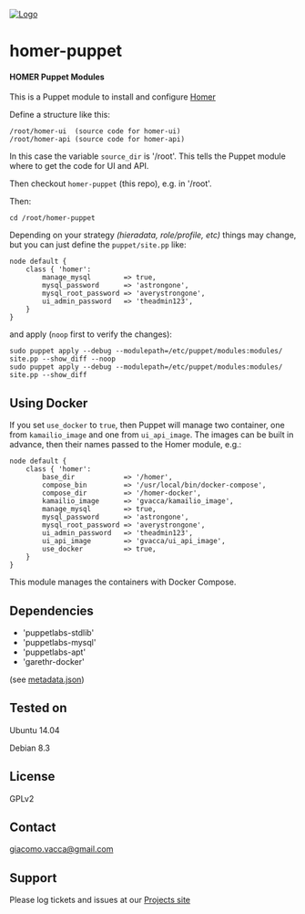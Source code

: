 [![Logo](http://sipcapture.org/data/images/sipcapture_header.png)](http://sipcapture.org)

# homer-puppet
#### HOMER Puppet Modules

This is a Puppet module to install and configure [Homer](https://github.com/sipcapture/homer)

Define a structure like this:

```
/root/homer-ui  (source code for homer-ui)
/root/homer-api (source code for homer-api)
```

In this case the variable `source_dir` is '/root'. This tells the Puppet module where to get the code for UI and API.

Then checkout `homer-puppet` (this repo), e.g. in '/root'.


Then:

```
cd /root/homer-puppet
```

Depending on your strategy _(hieradata, role/profile, etc)_ things may change, but you can just define the ```puppet/site.pp``` like:

```
node default {
    class { 'homer':
        manage_mysql        => true,
        mysql_password      => 'astrongone',
        mysql_root_password => 'averystrongone',
        ui_admin_password   => 'theadmin123',
    }
}
```

and apply (`noop` first to verify the changes):

```
sudo puppet apply --debug --modulepath=/etc/puppet/modules:modules/ site.pp --show_diff --noop
sudo puppet apply --debug --modulepath=/etc/puppet/modules:modules/ site.pp --show_diff
```

Using Docker
------------

If you set `use_docker` to `true`, then Puppet will manage two container, one from `kamailio_image` and one from `ui_api_image`.
The images can be built in advance, then their names passed to the Homer module, e.g.:

```
node default {
    class { 'homer':
        base_dir            => '/homer',
        compose_bin         => '/usr/local/bin/docker-compose',
        compose_dir         => '/homer-docker',
        kamailio_image      => 'gvacca/kamailio_image',
        manage_mysql        => true,
        mysql_password      => 'astrongone',
        mysql_root_password => 'averystrongone',
        ui_admin_password   => 'theadmin123',
        ui_api_image        => 'gvacca/ui_api_image',
        use_docker          => true,
    }
}
```

This module manages the containers with Docker Compose.

Dependencies
------------

- 'puppetlabs-stdlib'
- 'puppetlabs-mysql'
- 'puppetlabs-apt'
- 'garethr-docker'

(see [metadata.json](https://github.com/sipcapture/homer-puppet/blob/master/modules/homer/metadata.json))

Tested on
---------

Ubuntu 14.04

Debian 8.3

License
-------

GPLv2

Contact
-------

giacomo.vacca@gmail.com


Support
-------

Please log tickets and issues at our [Projects site](https://github.com/sipcapture/homer-puppet)
